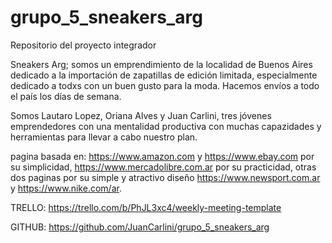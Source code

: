 # grupo_5_sneakers_arg
Repositorio del proyecto integrador

Sneakers Arg; somos un emprendimiento de la localidad de Buenos Aires dedicado a la importación de zapatillas de edición limitada, especialmente dedicado a todxs con un buen gusto para la moda.
Hacemos envíos a todo el país los días de semana.

Somos Lautaro Lopez, Oriana Alves y Juan Carlini, tres jóvenes emprendedores con una mentalidad productiva con muchas capazidades y herramientas para llevar a cabo nuestro plan.

pagina basada en: 
https://www.amazon.com y https://www.ebay.com por su simplicidad,  https://www.mercadolibre.com.ar por su practicidad, otras dos paginas por su simple y atractivo diseño https://www.newsport.com.ar y https://www.nike.com/ar.

TRELLO: https://trello.com/b/PhJL3xc4/weekly-meeting-template 

GITHUB: https://github.com/JuanCarlini/grupo_5_sneakers_arg

